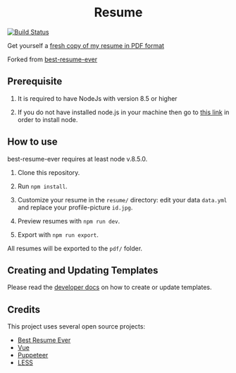 <h1 align="center">
  <br>
    Resume
  <br>
</h1>

[![Build Status](https://travis-ci.org/brownsmith/resume.svg?branch=master)](https://travis-ci.org/brownsmith/resume) 

Get yourself a [fresh copy of my resume in PDF format](https://github.com/brownsmith/resume/raw/master/pdf/paul-brownsmith.pdf)

Forked from [best-resume-ever](https://github.com/salomonelli/best-resume-ever)

## Prerequisite

1. It is required to have NodeJs with version 8.5 or higher

2. If you do not have installed node.js in your machine then go to [this link](https://nodejs.org/en/download/) in order to install node.

## How to use

best-resume-ever requires at least node v.8.5.0.

1. Clone this repository.

2. Run `npm install`.

3. Customize your resume in the `resume/` directory: edit your data `data.yml` and replace your profile-picture `id.jpg`.

4. Preview resumes with `npm run dev`.

5. Export with `npm run export`.


All resumes will be exported to the `pdf/` folder.


## Creating and Updating Templates

Please read the <a href="DEVELOPER.md">developer docs</a> on how to create or update templates.

## Credits

This project uses several open source projects:

* <a href="https://github.com/salomonelli/best-resume-ever" target="_blank">Best Resume Ever</a>
* <a href="https://github.com/vuejs/vue" target="_blank">Vue</a>
* <a href="https://github.com/GoogleChrome/puppeteer" target="_blank">Puppeteer</a>
* <a href="https://github.com/less/less.js" target="_blank">LESS</a>

